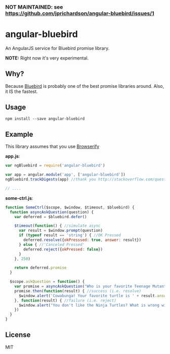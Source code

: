 ### NOT MAINTAINED: see https://github.com/jprichardson/angular-bluebird/issues/1

angular-bluebird
================

An AngularJS service for Bluebird promise library.

**NOTE:** Right now it's very experimental.


Why?
----

Because [Bluebird](https://github.com/petkaantonov/bluebird/) is probably one of the best promise libraries around. Also, it IS the fastest.


Usage
-----

    npm install --save angular-bluebird


Example
-------

This library assumes that you use [Browserify](https://github.com/substack/node-browserify)


**app.js**:

```js
var ngBluebird = require('angular-bluebird')

var app = angular.module('app', ['angular-bluebird'])
ngBluebird.trackDigests(app) //thank you http://stackoverflow.com/questions/23984471/how-do-i-use-bluebird-with-angular

// ....
```

**some-ctrl.js**:

```js
function SomeCtrl($scope, $window, $timeout, $bluebird) {
  function asyncAskQuestion(question) {
    var deferred = $bluebird.defer()

    $timeout(function() { //simulate async
      var result = $window.prompt(question)
      if (typeof result == 'string') { //OK Pressed
        deferred.resolve({okPresssed: true, answer: result})
      } else { //'Canceled Pressed'
        deferred.reject({okPressed: false})
      }
    }, 250)

    return deferred.promise
  }

  $scope.askQuestion = function() {
    var promise = asyncAskQuestion("Who is your favorite Teenage Mutant Ninja Turtle?")
    promise.then(function(result) { //success (i.e. resolve)
      $window.alert('Cowabunga! Your favorite turtle is ' + result.answer)
    }, function(result) { //failure (i.e. reject)
      $window.alert("You don't like the Ninja Turtles? What is wrong with you?")
    })
  }
} 
```


License
-------

MIT
